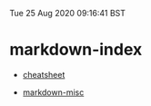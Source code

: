Tue 25 Aug 2020 09:16:41 BST

# markdown-index

  * [cheatsheet](/home/pi/Documents/markdown-cheat-sheet.md)  

  * [markdown-misc](/home/pi/Documents/markdown-misc.md)


